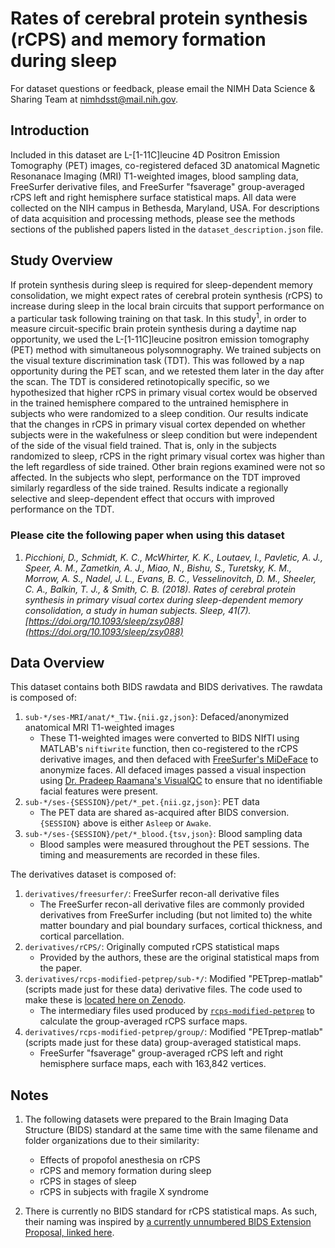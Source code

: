 # Rates of cerebral protein synthesis (rCPS) and memory formation during sleep

For dataset questions or feedback, please email the NIMH Data Science & Sharing Team at [nimhdsst@mail.nih.gov](mailto:nimhdsst@mail.nih.gov).

## Introduction

Included in this dataset are L-[1-11C]leucine 4D Positron Emission Tomography (PET) images, co-registered defaced 3D anatomical Magnetic Resonanace Imaging (MRI) T1-weighted images, blood sampling data, FreeSurfer derivative files, and FreeSurfer "fsaverage" group-averaged rCPS left and right hemisphere surface statistical maps. All data were collected on the NIH campus in Bethesda, Maryland, USA. For descriptions of data acquisition and processing methods, please see the methods sections of the published papers listed in the `dataset_description.json` file.

## Study Overview

If protein synthesis during sleep is required for sleep-dependent memory consolidation, we might expect rates of cerebral protein synthesis (rCPS) to increase during sleep in the local brain circuits that support performance on a particular task following training on that task. In this study<sup>1</sup>, in order to measure circuit-specific brain protein synthesis during a daytime nap opportunity, we used the L-[1-11C]leucine positron emission tomography (PET) method with simultaneous polysomnography. We trained subjects on the visual texture discrimination task (TDT). This was followed by a nap opportunity during the PET scan, and we retested them later in the day after the scan. The TDT is considered retinotopically specific, so we hypothesized that higher rCPS in primary visual cortex would be observed in the trained hemisphere compared to the untrained hemisphere in subjects who were randomized to a sleep condition. Our results indicate that the changes in rCPS in primary visual cortex depended on whether subjects were in the wakefulness or sleep condition but were independent of the side of the visual field trained. That is, only in the subjects randomized to sleep, rCPS in the right primary visual cortex was higher than the left regardless of side trained. Other brain regions examined were not so affected. In the subjects who slept, performance on the TDT improved similarly regardless of the side trained. Results indicate a regionally selective and sleep-dependent effect that occurs with improved performance on the TDT.

### Please cite the following paper when using this dataset

1. *Picchioni, D., Schmidt, K. C., McWhirter, K. K., Loutaev, I., Pavletic, A. J., Speer, A. M., Zametkin, A. J., Miao, N., Bishu, S., Turetsky, K. M., Morrow, A. S., Nadel, J. L., Evans, B. C., Vesselinovitch, D. M., Sheeler, C. A., Balkin, T. J., & Smith, C. B. (2018). Rates of cerebral protein synthesis in primary visual cortex during sleep-dependent memory consolidation, a study in human subjects. Sleep, 41(7). [https://doi.org/10.1093/sleep/zsy088](https://doi.org/10.1093/sleep/zsy088)*

## Data Overview

This dataset contains both BIDS rawdata and BIDS derivatives. The rawdata is composed of:

1. `sub-*/ses-MRI/anat/*_T1w.{nii.gz,json}`: Defaced/anonymized anatomical MRI T1-weighted images
    - These T1-weighted images were converted to BIDS NIfTI using MATLAB's `niftiwrite` function, then co-registered to the rCPS derivative images, and then defaced with [FreeSurfer's MiDeFace](https://surfer.nmr.mgh.harvard.edu/fswiki/MiDeFace) to anonymize faces. All defaced images passed a visual inspection using [Dr. Pradeep Raamana's VisualQC](https://github.com/raamana/visualqc) to ensure that no identifiable facial features were present.
2. `sub-*/ses-{SESSION}/pet/*_pet.{nii.gz,json}`: PET data
    - The PET data are shared as-acquired after BIDS conversion. `{SESSION}` above is either `Asleep` or `Awake`.
3. `sub-*/ses-{SESSION}/pet/*_blood.{tsv,json}`: Blood sampling data
    - Blood samples were measured throughout the PET sessions. The timing and measurements are recorded in these files.

The derivatives dataset is composed of:

1. `derivatives/freesurfer/`: FreeSurfer recon-all derivative files
    - The FreeSurfer recon-all derivative files are commonly provided derivatives from FreeSurfer including (but not limited to) the white matter boundary and pial boundary surfaces, cortical thickness, and cortical parcellation.
2. `derivatives/rCPS/`: Originally computed rCPS statistical maps
    - Provided by the authors, these are the original statistical maps from the paper.
3. `derivatives/rcps-modified-petprep/sub-*/`: Modified "PETprep-matlab" (scripts made just for these data) derivative files. The code used to make these is [located here on Zenodo](https://doi.org/10.5281/zenodo.7768340).
    - The intermediary files used produced by [`rcps-modified-petprep`](https://doi.org/10.5281/zenodo.7768340) to calculate the group-averaged rCPS surface maps.
4. `derivatives/rcps-modified-petprep/group/`: Modified "PETprep-matlab" (scripts made just for these data) group-averaged statistical maps.
    - FreeSurfer "fsaverage" group-averaged rCPS left and right hemisphere surface maps, each with 163,842 vertices.

## Notes

1. The following datasets were prepared to the Brain Imaging Data Structure (BIDS) standard at the same time with the same filename and folder organizations due to their similarity:

    - Effects of propofol anesthesia on rCPS
    - rCPS and memory formation during sleep
    - rCPS in stages of sleep
    - rCPS in subjects with fragile X syndrome

2. There is currently no BIDS standard for rCPS statistical maps. As such, their naming was inspired by [a currently unnumbered BIDS Extension Proposal, linked here](https://docs.google.com/document/d/1KHzp-yk8KXvkUIhtN71WU0m4P4kKT9C1yvI-i9_kNeY/edit?usp=sharing).
